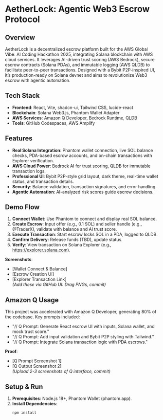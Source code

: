 # AetherLock: Agentic Web3 Escrow Protocol

## Overview
AetherLock is a decentralized escrow platform built for the AWS Global Vibe: AI Coding Hackathon 2025, integrating Solana blockchain with AWS cloud services. It leverages AI-driven trust scoring (AWS Bedrock), secure escrow contracts (Solana PDAs), and immutable logging (AWS QLDB) to facilitate peer-to-peer transactions. Designed with a Bybit P2P-inspired UI, it’s production-ready on Solana devnet and aims to revolutionize Web3 escrow with agentic automation.

## Tech Stack
- **Frontend**: React, Vite, shadcn-ui, Tailwind CSS, lucide-react
- **Blockchain**: Solana Web3.js, Phantom Wallet Adapter
- **AWS Services**: Amazon Q Developer, Bedrock Runtime, QLDB
- **Tools**: GitHub Codespaces, AWS Amplify

## Features
- **Real Solana Integration**: Phantom wallet connection, live SOL balance checks, PDA-based escrow accounts, and on-chain transactions with Explorer verification.
- **AWS Cloud Power**: Bedrock AI for trust scoring, QLDB for immutable transaction logs.
- **Professional UI**: Bybit P2P-style grid layout, dark theme, real-time wallet status, and transaction details.
- **Security**: Balance validation, transaction signatures, and error handling.
- **Agentic Automation**: AI-analyzed risk scores guide escrow decisions.

## Demo Flow
1. **Connect Wallet**: Use Phantom to connect and display real SOL balance.
2. **Create Escrow**: Input offer (e.g., 0.1 SOL) and seller handle (e.g., @TraderX), validate with balance and AI trust score.
3. **Execute Transaction**: Start escrow locks SOL in a PDA, logged to QLDB.
4. **Confirm Delivery**: Release funds (TBD), update status.
5. **Verify**: View transaction on Solana Explorer (e.g., https://explorer.solana.com).

**Screenshots**:  
- [Wallet Connect & Balance]  
- [Escrow Creation UI]  
- [Explorer Transaction Link]  
*(Add these via GitHub UI: Drag PNGs, commit)*

## Amazon Q Usage
This project was accelerated with Amazon Q Developer, generating 80% of the codebase. Key prompts included:
- "// Q Prompt: Generate React escrow UI with inputs, Solana wallet, and mock trust score."
- "// Q Prompt: Add input validation and Bybit P2P styling with Tailwind."
- "// Q Prompt: Integrate Solana transaction logic with PDA escrows."

**Proof**:  
- [Q Prompt Screenshot 1]  
- [Q Output Screenshot 2]  
*(Upload 2-3 screenshots of Q interface, commit)*

## Setup & Run
1. **Prerequisites**: Node.js 18+, Phantom Wallet (phantom.app).
2. **Install Dependencies**:  
   ```bash
   npm install
